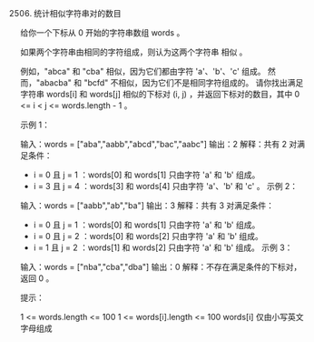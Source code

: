 2506. 统计相似字符串对的数目

给你一个下标从 0 开始的字符串数组 words 。

如果两个字符串由相同的字符组成，则认为这两个字符串 相似 。

例如，"abca" 和 "cba" 相似，因为它们都由字符 'a'、'b'、'c' 组成。
然而，"abacba" 和 "bcfd" 不相似，因为它们不是相同字符组成的。
请你找出满足字符串 words[i] 和 words[j] 相似的下标对 (i, j) ，并返回下标对的数目，其中 0 <= i < j <= words.length - 1 。



示例 1：

输入：words = ["aba","aabb","abcd","bac","aabc"]
输出：2
解释：共有 2 对满足条件：
- i = 0 且 j = 1 ：words[0] 和 words[1] 只由字符 'a' 和 'b' 组成。
- i = 3 且 j = 4 ：words[3] 和 words[4] 只由字符 'a'、'b' 和 'c' 。
  示例 2：

输入：words = ["aabb","ab","ba"]
输出：3
解释：共有 3 对满足条件：
- i = 0 且 j = 1 ：words[0] 和 words[1] 只由字符 'a' 和 'b' 组成。
- i = 0 且 j = 2 ：words[0] 和 words[2] 只由字符 'a' 和 'b' 组成。
- i = 1 且 j = 2 ：words[1] 和 words[2] 只由字符 'a' 和 'b' 组成。
  示例 3：

输入：words = ["nba","cba","dba"]
输出：0
解释：不存在满足条件的下标对，返回 0 。


提示：

1 <= words.length <= 100
1 <= words[i].length <= 100
words[i] 仅由小写英文字母组成